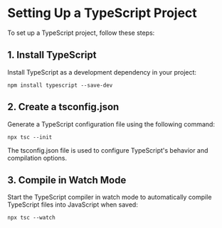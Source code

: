 # Setting Up a TypeScript Project

To set up a TypeScript project, follow these steps:

## 1. Install TypeScript

Install TypeScript as a development dependency in your project:

`npm install typescript --save-dev`

## 2. Create a tsconfig.json

Generate a TypeScript configuration file using the following command:

`npx tsc --init`

The tsconfig.json file is used to configure TypeScript's behavior and compilation options.

## 3. Compile in Watch Mode

Start the TypeScript compiler in watch mode to automatically compile TypeScript files into JavaScript when saved:

`npx tsc --watch `
